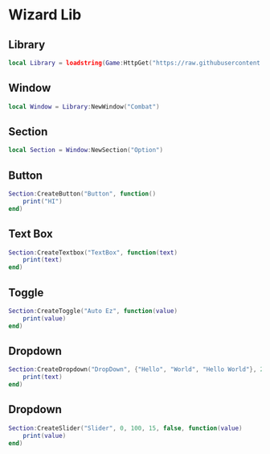 # Wizard Lib

## Library
```lua
local Library = loadstring(Game:HttpGet("https://raw.githubusercontent.com/RequideSync/Library/refs/heads/main/Wizard/Scr/Main.lua"))()
```

## Window
```lua
local Window = Library:NewWindow("Combat")
```

## Section
```lua
local Section = Window:NewSection("Option")
```

## Button
```lua
Section:CreateButton("Button", function()
    print("HI")
end)
```

## Text Box
```lua
Section:CreateTextbox("TextBox", function(text)
    print(text)
end)
```

## Toggle
```lua
Section:CreateToggle("Auto Ez", function(value)
    print(value)
end)
```

## Dropdown
```lua
Section:CreateDropdown("DropDown", {"Hello", "World", "Hello World"}, 2, function(text)
    print(text)
end)
```

## Dropdown
```lua
Section:CreateSlider("Slider", 0, 100, 15, false, function(value)
    print(value)
end)
```
